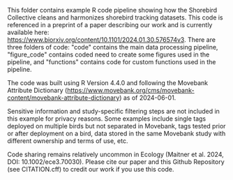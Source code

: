 This folder contains example R code pipeline showing how the Shorebird Collective cleans and harmonizes shorebird tracking datasets. This code is referenced in a preprint of a paper describing our work and is currently available here: https://www.biorxiv.org/content/10.1101/2024.01.30.576574v3. There are three folders of code: "code" contains the main data processing pipeline, "figure_code" contains coded need to create some figures used in the pipeline, and "functions" contains code for custom functions used in the pipeline.

The code was built using R Version 4.4.0 and following the Movebank Attribute Dictionary (https://www.movebank.org/cms/movebank-content/movebank-attribute-dictionary) as of 2024-06-01. 

Sensitive information and study-specific filtering steps are not included in this example for privacy reasons. Some examples include single tags deployed on multiple birds but not separated in Movebank, tags tested prior or after deployment on a bird, data stored in the same Movebank study with different ownership and terms of use, etc. 

Code sharing remains relatively uncommon in Ecology (Maitner et al. 2024, DOI: 10.1002/ece3.70030). Please cite our paper and this Github Repository (see CITATION.cff) to credit our work if you use this code.
